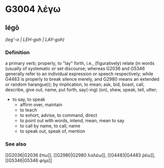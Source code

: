 # G3004 λέγω

## légō

_(leg'-o | LEH-goh | LAY-goh)_

### Definition

a primary verb; properly, to "lay" forth, i.e., (figuratively) relate (in words (usually of systematic or set discourse; whereas G2036 and G5346 generally refer to an individual expression or speech respectively; while G4483 is properly to break silence merely, and G2980 means an extended or random harangue)); by implication, to mean; ask, bid, boast, call, describe, give out, name, put forth, say(-ing) (on), shew, speak, tell, utter; 

- to say, to speak
  - affirm over, maintain
  - to teach
  - to exhort, advise, to command, direct
  - to point out with words, intend, mean, mean to say
  - to call by name, to call, name
  - to speak out, speak of, mention

### See also

[[G2036|G2036 ἔπω]], [[G2980|G2980 λαλέω]], [[G4483|G4483 ῥέω]], [[G5346|G5346 φημί]]
